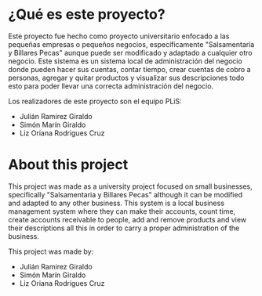 # ¿Qué es este proyecto?
Este proyecto fue hecho como proyecto universitario enfocado a las pequeñas empresas o pequeños negocios, específicamente "Salsamentaria y Billares Pecas" aunque puede ser modificado y adaptado a cualquier otro negocio. Este sistema es un sistema local de administración del negocio donde pueden hacer sus cuentas, contar tiempo, crear cuentas de cobro a personas, agregar y quitar productos y visualizar sus descripciones todo esto para poder llevar una correcta administración del negocio.

Los realizadores de este proyecto son el equipo PLiS:
- Julián Ramirez Giraldo
- Simón Marín Giraldo
- Liz Oriana Rodrigues Cruz

# About this project
This project was made as a university project focused on small businesses, specifically "Salsamentaria y Billares Pecas" although it can be modified and adapted to any other business. This system is a local business management system where they can make their accounts, count time, create accounts receivable to people, add and remove products and view their descriptions all this in order to carry a proper administration of the business.

This project was made by:
- Julián Ramirez Giraldo
- Simón Marín Giraldo
- Liz Oriana Rodrigues Cruz

